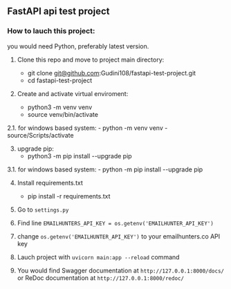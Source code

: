 ## FastAPI api test project

### How to lauch this project:

you would need Python, preferably latest version.

1. Clone this repo and move to project main directory:
    - git clone git@github.com:Gudini108/fastapi-test-project.git
    - cd fastapi-test-project

2. Create and activate virtual enviroment:
    - python3 -m venv venv
    - source venv/bin/activate

2.1. for windows based system:
    - python -m venv venv
    - source/Scripts/activate

3. upgrade pip:
    - python3 -m pip install --upgrade pip

3.1. for windows based system:
    - python -m pip install --upgrade pip

4. Install requirements.txt
    - pip install -r requirements.txt

5. Go to `settings.py`

6. Find line `EMAILHUNTERS_API_KEY = os.getenv('EMAILHUNTER_API_KEY')`

7. change `os.getenv('EMAILHUNTER_API_KEY')` to your emailhunters.co API key

8. Lauch project with `uvicorn main:app --reload` command

9. You would find Swagger documentation at `http://127.0.0.1:8000/docs/` or ReDoc documentation at `http://127.0.0.1:8000/redoc/`
